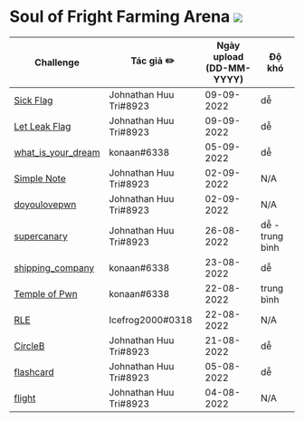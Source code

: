 # Soul of Fright Farming Arena ![](../assets/Soul_of_Fright.gif)

| Challenge | Tác giả ✏️              | Ngày upload (DD-MM-YYYY) | Độ khó |
|-----------|------------------------|--------------------------|--------|
| [Sick Flag](./Sick_Flag/) | Johnathan Huu Tri#8923 | 09-09-2022               | dễ     |
| [Let Leak Flag](./Let_leak_Flag/) | Johnathan Huu Tri#8923 | 09-09-2022               | dễ     |
| [what_is_your_dream](./what_is_your_dream/) | konaan#6338 | 05-09-2022               | dễ     |
| [Simple Note](./SimpleNote/) | Johnathan Huu Tri#8923 | 02-09-2022               | N/A     |
| [doyoulovepwn](./doyoulovepwn/) | Johnathan Huu Tri#8923 | 02-09-2022               | N/A     |
| [supercanary](./supercanary/) | Johnathan Huu Tri#8923 | 26-08-2022               | dễ - trung bình     |
| [shipping_company](./shipping_company/) | konaan#6338 | 23-08-2022               | dễ     |
| [Temple of Pwn](./Temple_of_Pwn/) | konaan#6338 | 22-08-2022               | trung bình     |
| [RLE](./RLE/) | Icefrog2000#0318 | 22-08-2022               | N/A     |
| [CircleB](./CircleB/) | Johnathan Huu Tri#8923 | 21-08-2022               | dễ     |
| [flashcard](./flashcard/) | Johnathan Huu Tri#8923 | 05-08-2022               | dễ     |
| [flight](./flight/)    | Johnathan Huu Tri#8923 | 04-08-2022               | N/A    |
